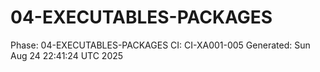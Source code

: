 # 04-EXECUTABLES-PACKAGES
Phase: 04-EXECUTABLES-PACKAGES
CI: CI-XA001-005
Generated: Sun Aug 24 22:41:24 UTC 2025
